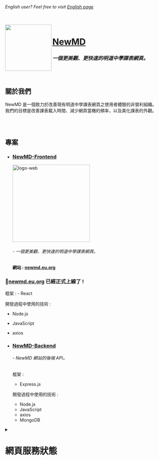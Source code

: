<br>
  <h6><em>English user? Feel free to visit <a href="https://github.com/NewMD-org">English page</a></em></h6>
</br>

<a href="https://newmd.eu.org">
  <img src="https://i.ibb.co/y0gKj29/logo512.png" align="left" width="150px"/>
</a>

# [NewMD](https://newmd.eu.org)

### ***一個更美觀、更快速的明道中學課表網頁。***

<br></br>

## 關於我們

NewMD 是一個致力於改善現有明道中學課表網頁之使用者體驗的非營利組織。  
我們的目標是改善課表載入時間、減少網頁當機的頻率，以及美化課表的外觀。

<br></br>

## 專案

- ### [NewMD-Frontend](https://github.com/NewMD-org/NewMD-Frontend "NewMD's Frontend")

  <a href="https://newmd.eu.org"><img src="https://i.ibb.co/W0WjRL1/logo-web.png" alt="logo-web" border="0" width="250px"></a>

  ###### - 一個更美觀、更快速的明道中學課表網頁。

  #### 網站 : [newmd.eu.org](https://newmd.eu.org "NewMD's website")
<p><h3>🌟<a href="https://newmd.eu.org" title="NewMD's website">newmd.eu.org</a> 已經正式上線了 !</h3></p>
  框架 :
  - React

  開發過程中使用的技術 :
  - Node.js
  - JavaScript
  - axios

- ### [NewMD-Backend](https://github.com/NewMD-org/NewMD-Backend "NewMD's Backend")

  ###### - NewMD 網站的後端 API。
  框架 :
  - Express.js

  開發過程中使用的技術 :
  - Node.js
  - JavaScript
  - axios
  - MongoDB


<details>
  <summary><h1>網頁服務狀態</h1></summary>
  
更多資訊 : [**Better Uptime**](https://status.newmd.eu.org)
  
## 前端服務

### Netlify 佈署狀態

<a href="https://app.netlify.com/sites/newmd/deploys" target="_blank" title="Netlify Status">
  <img height="30px" src="https://api.netlify.com/api/v1/badges/dec77407-0f75-4f3d-9cd5-d4a85b902df1/deploy-status">
</a>

### 主頁狀態

<a href="https://status.newmd.eu.org" target="_blank" title="Betteruptime Status">
  <img height="30px" src="https://betteruptime.com/status-badges/v1/monitor/k1y7.svg">
</a>

## 後端服務

### 主要後端服務狀態

<a href="https://status.newmd.eu.org">
  <img height="30px" src="https://betteruptime.com/status-badges/v1/monitor/k0tq.svg">
</a>

### 備用後端服務狀態

<a href="https://status.newmd.eu.org">
  <img height="30px" src="https://betteruptime.com/status-badges/v1/monitor/k1xv.svg">
</a>

</details>
